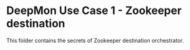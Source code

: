 # DeepMon Use Case 1 - Zookeeper destination

This folder contains the secrets of Zookeeper destination orchestrator.